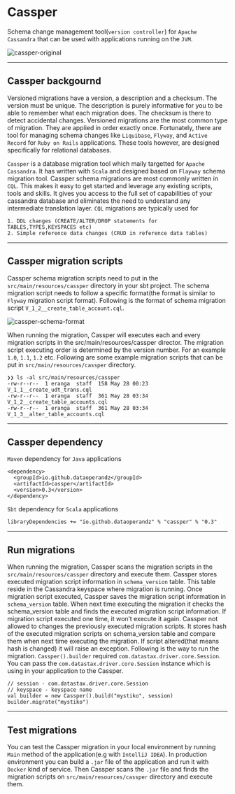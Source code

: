 # Cassper

Schema change management tool(`version controller`) for `Apache Cassandra` that can be used with applications running on the `JVM`.

![cassper-original](https://user-images.githubusercontent.com/65799952/82756510-53b45980-9df8-11ea-9e9c-215639d6e0b1.png)

---

## Cassper backgournd

Versioned migrations have a version, a description and a checksum. The version must be unique. The description is purely informative for you to be able to remember what each migration does. The checksum is there to detect accidental changes. Versioned migrations are the most common type of migration. They are applied in order exactly once. Fortunately, there are tool for managing schema changes like `Liquibase`, `Flyway`, and `Active Record` for `Ruby on Rails` applications. These tools however, are designed specifically for relational databases.

`Cassper` is a database migration tool which maily targetted for `Apache Cassandra`. It has written with `Scala` and designed based on `Flayway` schema migration tool. Cassper schema migrations are most commonly written in `CQL`. This makes it easy to get started and leverage any existing scripts, tools and skills. It gives you access to the full set of capabilities of your cassandra database and eliminates the need to understand any intermediate translation layer. `CQL` migrations are typically used for

```
1. DDL changes (CREATE/ALTER/DROP statements for TABLES,TYPES,KEYSPACES etc)
2. Simple reference data changes (CRUD in reference data tables)
```

---

## Cassper migration scripts

Cassper schema migration scripts need to put in the `src/main/resources/cassper` directory in your sbt project. The schema migration script needs to follow a specific format(the format is similar to `Flyway` migration script format). Following is the format of schema migration script `V_1_2__create_table_account.cql`.

![cassper-schema-format](https://user-images.githubusercontent.com/2450752/83220095-1295af80-a140-11ea-82d2-05fc2f333cab.png)

When running the migration, Cassper will executes each and every migration scripts in the src/main/resources/cassper director. The migration script executing order is determined by the version number. For an example `1.0`, `1.1`, `1.2` etc. Following are some example migration scripts that can be put in `src/main/resources/cassper` directory.

```
❯❯ ls -al src/main/resources/cassper
-rw-r--r--  1 eranga  staff  158 May 28 00:23 V_1_1__create_udt_trans.cql
-rw-r--r--  1 eranga  staff  361 May 28 03:34 V_1_2__create_table_accounts.cql
-rw-r--r--  1 eranga  staff  361 May 28 03:34 V_1_3__alter_table_accounts.cql
```

---

## Cassper dependency

`Maven` dependency for `Java` applications

```
<dependency>
  <groupId>io.github.dataoperandz</groupId>
  <artifactId>cassper</artifactId>
  <version>0.3</version>
</dependency>
```

`Sbt` dependency for `Scala` applications

```
libraryDependencies += "io.github.dataoperandz" % "cassper" % "0.3"
```

---

## Run migrations

When running the migration, Cassper scans the migration scripts in the `src/main/resources/cassper` directory and execute them. Cassper stores executed migration script information in `schema_version` table. This table reside in the Cassandra keyspace where migration is running. Once migration script executed, Cassper saves the migration script information in `schema_version` table. When next time executing the migration it checks the schema_version table and finds the executed migration script information. If migration script executed one time, it won’t execute it again. Cassper not allowed to changes the previously executed migration scripts. It stores hash of the executed migration scripts on schema_version table and compare them when next time executing the migration. If script altered(that means hash is changed) it will raise an exception. Following is the way to run the migration. `Cassper().builder` required `com.datastax.driver.core.Session`. You can pass the `com.datastax.driver.core.Session` instance which is using in your application to the Cassper.

```
// session - com.datastax.driver.core.Session
// keyspace - keyspace name
val builder = new Cassper().build("mystiko", session)
builder.migrate("mystiko")
```

---

## Test migrations

You can test the Cassper migration in your local environment by running `Main` method of the application(e.g with `IntelliJ IDEA`). In production environment you can build a `.jar` file of the application and run it with `Docker` kind of service. Then Cassper scans the `.jar` file and finds the migration scripts on `src/main/resources/cassper` directory and execute them.
